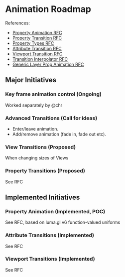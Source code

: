 # Animation Roadmap

References:
* [Property Animation RFC](/dev-docs/RFCs/v6.x/property-animation-rfc.md)
* [Property Transition RFC](/dev-docs/RFCs/v6.x/property-transition-rfc.md)
* [Property Types RFC](/dev-docs/RFCs/v6.x/property-types-rfc.md)
* [Attribute Transition RFC](/dev-docs/RFCs/v5.1/attribute-transition-rfc.md)
* [Viewport Transition RFC](/dev-docs/RFCs/v5.0/viewport-transition-rfc.md)
* [Transition Interpolator RFC](/dev-docs/RFCs/v5.1/transition-interpolator-rfc.md)
* [Generic Layer Prop Animation RFC](/dev-docs/RFCs/v6.x/generic-layer-prop-animation-rfc.md)


## Major Initiatives


### Key frame animation control (Ongoing)

Worked separately by @chr


### Advanced Transitions (Call for ideas)

* Enter/leave animation.
* Add/remove animation (fade in, fade out etc).


### View Transitions (Proposed)

When changing sizes of Views



### Property Transitions (Proposed)

See RFC



## Implemented Initiatives


### Property Animation (Implemented, POC)

See RFC, based on luma.gl v6 function-valued uniforms


### Attribute Transitions (Implemented)

See RFC


### Viewport Transitions (Implemented)

See RFC
